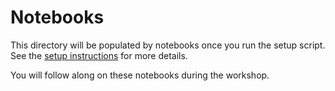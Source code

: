 # Notebooks

This directory will be populated by notebooks once you run the setup script. See the [setup instructions](https://flatironinstitute.github.io/ccn-software-jan-2025/#setup) for more details.

You will follow along on these notebooks during the workshop.
